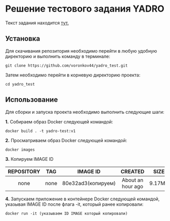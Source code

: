# **Решение тестового задания YADRO**
Текст задания находится [тут.](https://docs.google.com/document/d/10BTFT11sPh6iAW3Iu6CfXPUsXCwNeLeX/edit?usp=sharing&ouid=109575002357503548475&rtpof=true&sd=true)
## **Установка**
Для скачивания репозитория необходимо перейти в любую удобную директорию и выполнить команду в терминале:

```no-highlight
git clone https://github.com/voronkov44/yadro_test.git
```

Затем необходимо перейти в корневую директорию проекта:

```no-highlight
cd yadro_test
```

## **Использование**

Для сборки и запуска проекта необходимо выполнить следующие шаги:

**1.** Собираем образ Docker следующей командой:

```no-highlight
docker build . -t yadro-test:v1
```

**2.** Просматриваем образ Docker следующей командой:

```no-highlight
docker images
```

**3.** Копируем IMAGE ID


| REPOSITORY    | TAG        | IMAGE ID           |  CREATED          |  SIZE  | 
| :-----------: |:----------:| :----------------: | :---------------: | :----: |
| none          | none       | 80e32ad3(копируем) | About an hour ago | 9.17MB |


**4.** Запускаем приложение в контейнере Docker следующей командой, указывая IMAGE ID после флага -it, который ранее копировали:

```no-highlight
docker run -it (указываем ID IMAGE который копировали)
```




